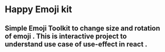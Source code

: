 # Happy Emoji kit


## Simple Emoji Toolkit to change size and rotation of emoji . This is interactive project to understand use case of use-effect in react .